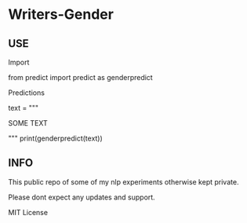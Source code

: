 # Writers-Gender


## USE 

Import 

from predict import predict as genderpredict

Predictions

text = """

SOME TEXT

"""
print(genderpredict(text))



## INFO 

This public repo of some of my nlp experiments otherwise kept private.

Please dont expect any updates and support.


MIT License